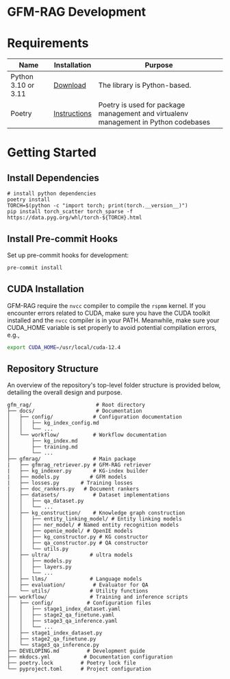 # GFM-RAG Development

# Requirements

| Name                | Installation                                                 | Purpose                                                                             |
| ------------------- | ------------------------------------------------------------ | ----------------------------------------------------------------------------------- |
| Python 3.10 or 3.11 | [Download](https://www.python.org/downloads/)                | The library is Python-based.                                                        |
| Poetry              | [Instructions](https://python-poetry.org/docs/#installation) | Poetry is used for package management and virtualenv management in Python codebases |

# Getting Started

## Install Dependencies
```shell
# install python dependencies
poetry install
TORCH=$(python -c "import torch; print(torch.__version__)")
pip install torch_scatter torch_sparse -f https://data.pyg.org/whl/torch-${TORCH}.html
```

## Install  Pre-commit Hooks
Set up pre-commit hooks for development:

```bash
pre-commit install
```

## CUDA Installation
GFM-RAG require the `nvcc` compiler to compile the `rspmm` kernel. If you encounter errors related to CUDA, make sure you have the CUDA toolkit installed and the `nvcc` compiler is in your PATH. Meanwhile, make sure your CUDA_HOME variable is set properly to avoid potential compilation errors, e.g.,

```bash
export CUDA_HOME=/usr/local/cuda-12.4
```


## Repository Structure
An overview of the repository's top-level folder structure is provided below, detailing the overall design and purpose.

```shell
gfm_rag/                     # Root directory
├── docs/                    # Documentation
│   ├── config/             # Configuration documentation
│   │   ├── kg_index_config.md
│   │   └── ...
│   └── workflow/           # Workflow documentation
│       ├── kg_index.md
│       ├── training.md
│       └── ...
├── gfmrag/                 # Main package
|   ├── gfmrag_retriever.py # GFM-RAG retriever
|   ├── kg_indexer.py       # KG-index builder
|   ├── models.py          # GFM models
|   ├── losses.py       # Training losses
|   ├── doc_rankers.py   # Document rankers
│   ├── datasets/           # Dataset implementations
│   │   ├── qa_dataset.py
│   │   └── ...
│   ├── kg_construction/    # Knowledge graph construction
│   │   ├── entity_linking_model/ # Entity linking models
│   │   ├── ner_model/ # Named entity recognition models
│   │   ├── openie_model/ # OpenIE models
│   │   ├── kg_constructor.py # KG constructor
│   │   ├── qa_constructor.py # QA constructor
│   │   └── utils.py
│   ├── ultra/             # ultra models
│   │   ├── models.py
│   │   ├── layers.py
│   │   └── ...
│   ├── llms/              # Language models
│   ├── evaluation/         # Evaluator for QA
│   └── utils/             # Utility functions
├── workflow/              # Training and inference scripts
│   ├── config/           # Configuration files
│   │   ├── stage1_index_dataset.yaml
│   │   ├── stage2_qa_finetune.yaml
│   │   ├── stage3_qa_inference.yaml
│   │   └── ...
│   ├── stage1_index_dataset.py
│   ├── stage2_qa_finetune.py
│   └── stage3_qa_inference.py
├── DEVELOPING.md         # Development guide
├── mkdocs.yml           # Documentation configuration
├── poetry.lock         # Poetry lock file
└── pyproject.toml      # Project configuration
```
